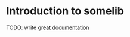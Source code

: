 # Introduction to somelib

TODO: write [great documentation](http://jacobian.org/writing/what-to-write/)
